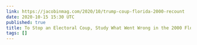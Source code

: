 ```yaml
---
link: https://jacobinmag.com/2020/10/trump-coup-florida-2000-recount
date: 2020-10-15 15:30 UTC
published: true
title: To Stop an Electoral Coup, Study What Went Wrong in the 2000 Florida Recount
tags: []
---
```



